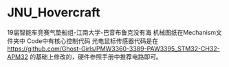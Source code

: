 # JNU_Hovercraft
19届智能车竞赛气垫船组-江南大学-巴音布鲁克没有海
机械图纸在Mechanism文件夹中
Code中有核心控制代码
光电鼠标传感器代码是在 https://github.com/Ghost-Girls/PMW3360-3389-PAW3395_STM32-CH32-APM32 的基础上修改的，硬件参照手册中推荐电路即可。
